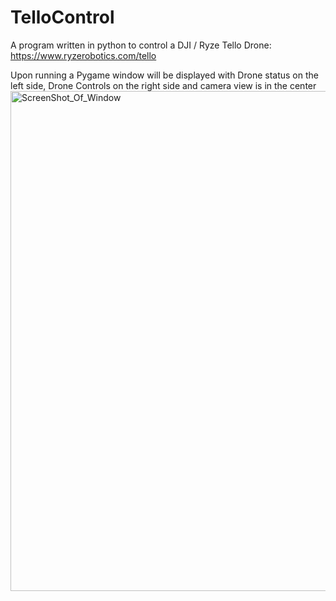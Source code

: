 # TelloControl
A program written in python to control a DJI / Ryze Tello Drone:
https://www.ryzerobotics.com/tello

Upon running a Pygame window will be displayed with Drone status on the left side, Drone Controls on the right side and camera view is in the center
<img width="1280" height="800" alt="ScreenShot_Of_Window" src="https://github.com/user-attachments/assets/ec39d31d-0e11-4408-b5f0-c4dae6d91f37" />

